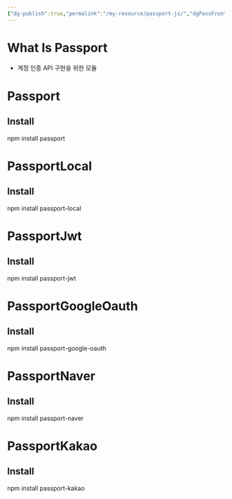 ```yaml
---
{"dg-publish":true,"permalink":"/my-resource/passport-js/","dgPassFrontmatter":true}
---
```


# What Is Passport
 - 계정 인증 API 구현을 위한 모듈
# Passport
## Install
npm install passport

# PassportLocal
## Install
npm install passport-local

# PassportJwt
## Install
npm install passport-jwt

# PassportGoogleOauth
## Install
npm install passport-google-oauth

# PassportNaver
## Install
npm install passport-naver

# PassportKakao
## Install
npm install passport-kakao

